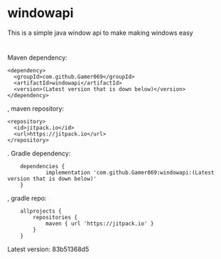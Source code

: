 # windowapi
This is a simple java window api to make making windows easy
#
Maven dependency:
```
<dependency>
  <groupId>com.github.Gamer069</groupId>
  <artifactId>windowapi</artifactId>
  <version>(Latest version that is down below)</version>
</dependency>
```
, 
maven repository:
```
<repository>
  <id>jitpack.io</id>
  <url>https://jitpack.io</url>
</repository>  
```
.
Gradle dependency:
```
	dependencies {
	        implementation 'com.github.Gamer069:windowapi:(Latest version that is down below)'
	}
```
, gradle repo:
```
	allprojects {
		repositories {
			maven { url 'https://jitpack.io' }
		}
	}
```
Latest version: 83b51368d5

